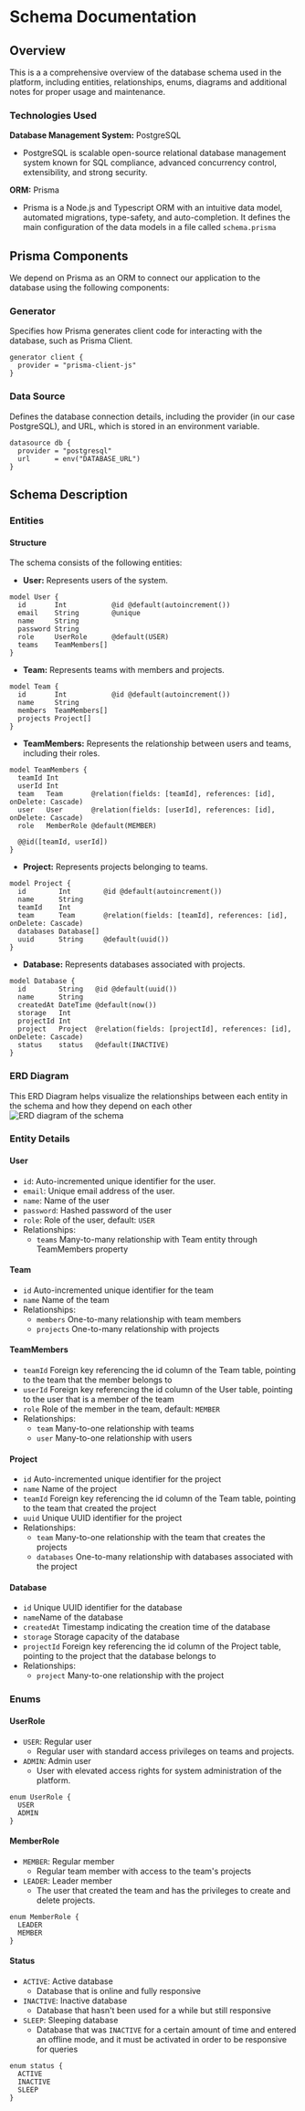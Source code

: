 # Schema Documentation

## Overview

This is a a comprehensive overview of the database schema used in the platform, including entities, relationships, enums, diagrams and additional notes for proper usage and maintenance.

### Technologies Used

**Database Management System:** PostgreSQL

- PostgreSQL is scalable open-source relational database management system known for SQL compliance,
  advanced concurrency control, extensibility, and strong security.

**ORM:** Prisma

- Prisma is a Node.js and Typescript ORM with an intuitive data model, automated migrations, type-safety,
  and auto-completion. It defines the main configuration of the data models in a file called `schema.prisma`

## Prisma Components

We depend on Prisma as an ORM to connect our application to the database using the following components:

### Generator

Specifies how Prisma generates client code for interacting with the database, such as Prisma Client.

```prisma
generator client {
  provider = "prisma-client-js"
}
```

### Data Source

Defines the database connection details, including the provider (in our case PostgreSQL), and URL, which is stored in an environment variable.

```prisma
datasource db {
  provider = "postgresql"
  url      = env("DATABASE_URL")
}
```

## Schema Description

### Entities

#### Structure

The schema consists of the following entities:

- **User:** Represents users of the system.

```prisma
model User {
  id       Int           @id @default(autoincrement())
  email    String        @unique
  name     String
  password String
  role     UserRole      @default(USER)
  teams    TeamMembers[]
}
```

- **Team:** Represents teams with members and projects.

```prisma
model Team {
  id       Int           @id @default(autoincrement())
  name     String
  members  TeamMembers[]
  projects Project[]
}
```

- **TeamMembers:** Represents the relationship between users and teams, including their roles.

```prisma
model TeamMembers {
  teamId Int
  userId Int
  team   Team       @relation(fields: [teamId], references: [id], onDelete: Cascade)
  user   User       @relation(fields: [userId], references: [id], onDelete: Cascade)
  role   MemberRole @default(MEMBER)

  @@id([teamId, userId])
}
```

- **Project:** Represents projects belonging to teams.

```prisma
model Project {
  id        Int        @id @default(autoincrement())
  name      String
  teamId    Int
  team      Team       @relation(fields: [teamId], references: [id], onDelete: Cascade)
  databases Database[]
  uuid      String     @default(uuid())
}
```

- **Database:** Represents databases associated with projects.

```prisma
model Database {
  id        String   @id @default(uuid())
  name      String
  createdAt DateTime @default(now())
  storage   Int
  projectId Int
  project   Project  @relation(fields: [projectId], references: [id], onDelete: Cascade)
  status    status   @default(INACTIVE)
}
```

### ERD Diagram

This ERD Diagram helps visualize the relationships between each entity in the schema and how they depend on each other
![ERD diagram of the schema](./prisma-erd.svg "ERD Diagram of the schema")

### Entity Details

#### User

- `id`: Auto-incremented unique identifier for the user.
- `email`: Unique email address of the user.
- `name`: Name of the user
- `password`: Hashed password of the user
- `role`: Role of the user, default: `USER`
- Relationships:
  - `teams` Many-to-many relationship with Team entity through TeamMembers property

#### Team

- `id` Auto-incremented unique identifier for the team
- `name` Name of the team
- Relationships:
  - `members` One-to-many relationship with team members
  - `projects` One-to-many relationship with projects

#### TeamMembers

- `teamId` Foreign key referencing the id column of the Team table, pointing to the team that the member belongs to
- `userId` Foreign key referencing the id column of the User table, pointing to the user that is a member of the team
- `role` Role of the member in the team, default: `MEMBER`
- Relationships:
  - `team` Many-to-one relationship with teams
  - `user` Many-to-one relationship with users

#### Project

- `id` Auto-incremented unique identifier for the project
- `name` Name of the project
- `teamId` Foreign key referencing the id column of the Team table, pointing to the team that created the project
- `uuid` Unique UUID identifier for the project
- Relationships:
  - `team` Many-to-one relationship with the team that creates the projects
  - `databases` One-to-many relationship with databases associated with the project

#### Database

- `id` Unique UUID identifier for the database
- `name`Name of the database
- `createdAt` Timestamp indicating the creation time of the database
- `storage` Storage capacity of the database
- `projectId` Foreign key referencing the id column of the Project table, pointing to the project that the database belongs to
- Relationships:
  - `project` Many-to-one relationship with the project

### Enums

#### UserRole

- `USER`: Regular user
  - Regular user with standard access privileges on teams and projects.
- `ADMIN`: Admin user
  - User with elevated access rights for system administration of the platform.

```prisma
enum UserRole {
  USER
  ADMIN
}
```

#### MemberRole

- `MEMBER`: Regular member
  - Regular team member with access to the team's projects
- `LEADER`: Leader member
  - The user that created the team and has the privileges to create and delete projects.

```prisma
enum MemberRole {
  LEADER
  MEMBER
}
```

#### Status

- `ACTIVE`: Active database
  - Database that is online and fully responsive
- `INACTIVE`: Inactive database
  - Database that hasn't been used for a while but still responsive
- `SLEEP`: Sleeping database
  - Database that was `INACTIVE` for a certain amount of time and entered an offline mode, and it must be activated in order to be responsive for queries

```prisma
enum status {
  ACTIVE
  INACTIVE
  SLEEP
}
```
